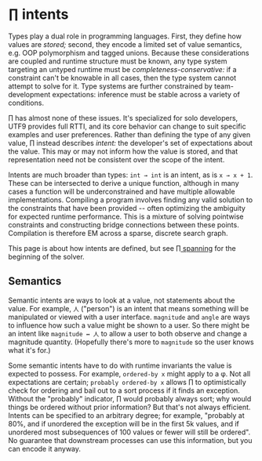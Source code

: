 # ∏ intents
Types play a dual role in programming languages. First, they define how values are _stored;_ second, they encode a limited set of value semantics, e.g. OOP polymorphism and tagged unions. Because these considerations are coupled and runtime structure must be known, any type system targeting an untyped runtime must be _completeness-conservative:_ if a constraint can't be knowable in all cases, then the type system cannot attempt to solve for it. Type systems are further constrained by team-development expectations: inference must be stable across a variety of conditions.

∏ has almost none of these issues. It's specialized for solo developers, UTF9 provides full RTTI, and its core behavior can change to suit specific examples and user preferences. Rather than defining the type of any given value, ∏ instead describes _intent:_ the developer's set of expectations about the value. This may or may not inform how the value is stored, and that representation need not be consistent over the scope of the intent.

Intents are much broader than types: `int → int` is an intent, as is `x → x + 1`. These can be intersected to derive a unique function, although in many cases a function will be underconstrained and have multiple allowable implementations. Compiling a program involves finding any valid solution to the constraints that have been provided -- often optimizing the ambiguity for expected runtime performance. This is a mixture of solving pointwise constraints and constructing bridge connections between these points. Compilation is therefore EM across a sparse, discrete search graph.

This page is about how intents are defined, but see [∏ spanning](Pi-spanning.md) for the beginning of the solver.


## Semantics
Semantic intents are ways to look at a value, not statements about the value. For example, `人` ("person") is an intent that means something will be manipulated or viewed with a user interface. `magnitude` and `angle` are ways to influence how such a value might be shown to a user. So there might be an intent like `magnitude ↔ 人` to allow a user to both observe and change a magnitude quantity. (Hopefully there's more to `magnitude` so the user knows what it's for.)

Some semantic intents have to do with runtime invariants the value is expected to possess. For example, `ordered-by x` might apply to a φ. Not all expectations are certain; `probably ordered-by x` allows ∏ to optimistically check for ordering and bail out to a sort process if it finds an exception. Without the "probably" indicator, ∏ would probably always sort; why would things be ordered without prior information? But that's not always efficient. Intents can be specified to an arbitrary degree; for example, "probably at 80%, and if unordered the exception will be in the first 5k values, and if unordered most subsequences of 100 values or fewer will still be ordered". No guarantee that downstream processes can use this information, but you can encode it anyway.
